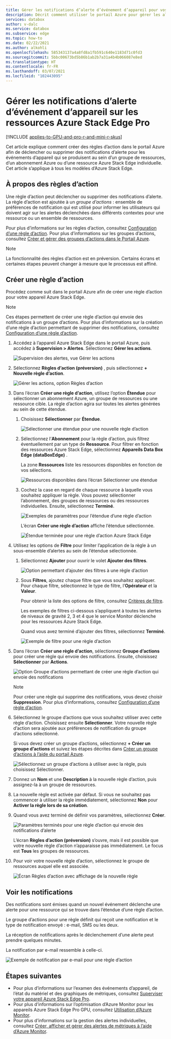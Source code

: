 ```yaml
---
title: Gérer les notifications d’alerte d’événement d’appareil pour vos ressources Azure Stack Edge Pro | Microsoft Docs
description: Décrit comment utiliser le portail Azure pour gérer les alertes des événements d’appareil sur vos ressources Azure Stack Edge Pro.
services: databox
author: v-dalc
ms.service: databox
ms.subservice: edge
ms.topic: how-to
ms.date: 02/22/2021
ms.author: alkohli
ms.openlocfilehash: 585343137a4a8fd8a1fb591c640e1183d71c0fd3
ms.sourcegitcommit: 5bbc00673bd5b86b1ab2b7a31a4b4b066087e8ed
ms.translationtype: HT
ms.contentlocale: fr-FR
ms.lasthandoff: 03/07/2021
ms.locfileid: "102443095"
---
```

# <a name="manage-device-event-alert-notifications-on-azure-stack-edge-pro-resources"></a>Gérer les notifications d’alerte d’événement d’appareil sur les ressources Azure Stack Edge Pro

[!INCLUDE [applies-to-GPU-and-pro-r-and-mini-r-skus](../../includes/azure-stack-edge-applies-to-gpu-pro-r-mini-r-sku.md)]

Cet article explique comment créer des règles d’action dans le portail Azure afin de déclencher ou supprimer des notifications d’alerte pour les événements d’appareil qui se produisent au sein d’un groupe de ressources, d’un abonnement Azure ou d’une ressource Azure Stack Edge individuelle. Cet article s’applique à tous les modèles d’Azure Stack Edge.  

## <a name="about-action-rules"></a>À propos des règles d’action

Une règle d’action peut déclencher ou supprimer des notifications d’alerte. La règle d’action est ajoutée à un *groupe d’actions* : ensemble de préférences de notification qui est utilisé pour informer les utilisateurs qui doivent agir sur les alertes déclenchées dans différents contextes pour une ressource ou un ensemble de ressources.

Pour plus d’informations sur les règles d’action, consultez [Configuration d’une règle d’action](../azure-monitor/alerts/alerts-action-rules.md?tabs=portal#configuring-an-action-rule). Pour plus d’informations sur les groupes d’actions, consultez [Créer et gérer des groupes d’actions dans le Portail Azure](../azure-monitor/alerts/action-groups.md).

> [!NOTE]
> La fonctionnalité des règles d’action est en préversion. Certains écrans et certaines étapes peuvent changer à mesure que le processus est affiné.


## <a name="create-an-action-rule"></a>Créer une règle d’action

Procédez comme suit dans le portail Azure afin de créer une règle d’action pour votre appareil Azure Stack Edge.

> [!NOTE]
> Ces étapes permettent de créer une règle d’action qui envoie des notifications à un groupe d’actions. Pour plus d’informations sur la création d’une règle d’action permettant de supprimer des notifications, consultez [Configuration d’une règle d’action](../azure-monitor/alerts/alerts-action-rules.md?tabs=portal#configuring-an-action-rule).

1. Accédez à l’appareil Azure Stack Edge dans le portail Azure, puis accédez à **Supervision > Alertes**. Sélectionnez **Gérer les actions**.

   ![Supervision des alertes, vue Gérer les actions](media/azure-stack-edge-gpu-manage-device-event-alert-notifications/action-rules-open-view-01.png)

2. Sélectionnez **Règles d’action (préversion)** , puis sélectionnez **+ Nouvelle règle d’action**.

   ![Gérer les actions, option Règles d’action](media/azure-stack-edge-gpu-manage-device-event-alert-notifications/action-rules-open-view-02.png)

3. Dans l’écran **Créer une règle d’action**, utilisez l’option **Étendue** pour sélectionner un abonnement Azure, un groupe de ressources ou une ressource cible. La règle d’action agira sur toutes les alertes générées au sein de cette étendue.

   1. Choisissez **Sélectionner** par **Étendue**.

      ![Sélectionner une étendue pour une nouvelle règle d’action](media/azure-stack-edge-gpu-manage-device-event-alert-notifications/new-action-rule-scope-01.png)

   2. Sélectionnez l’**Abonnement** pour la règle d’action, puis filtrez éventuellement par un type de **Ressource**. Pour filtrer en fonction des ressources Azure Stack Edge, sélectionnez **Appareils Data Box Edge (dataBoxEdge)** .

      La zone **Ressources** liste les ressources disponibles en fonction de vos sélections.
  
      ![Ressources disponibles dans l’écran Sélectionner une étendue](media/azure-stack-edge-gpu-manage-device-event-alert-notifications/new-action-rule-scope-02.png)

   3. Cochez la case en regard de chaque ressource à laquelle vous souhaitez appliquer la règle. Vous pouvez sélectionner l’abonnement, des groupes de ressources ou des ressources individuelles. Ensuite, sélectionnez **Terminé**.

      ![Exemples de paramètres pour l’étendue d’une règle d’action](media/azure-stack-edge-gpu-manage-device-event-alert-notifications/new-action-rule-scope-03.png)

      L’écran **Créer une règle d’action** affiche l’étendue sélectionnée.

      ![Étendue terminée pour une règle d’action Azure Stack Edge](media/azure-stack-edge-gpu-manage-device-event-alert-notifications/new-action-rule-scope-04.png)

4. Utilisez les options de **Filtre** pour limiter l’application de la règle à un sous-ensemble d’alertes au sein de l’étendue sélectionnée.

   1. Sélectionnez **Ajouter** pour ouvrir le volet **Ajouter des filtres**.

      ![Option permettant d’ajouter des filtres à une règle d’action](media/azure-stack-edge-gpu-manage-device-event-alert-notifications/new-action-rule-filter-01.png)

   2. Sous **Filtres**, ajoutez chaque filtre que vous souhaitez appliquer. Pour chaque filtre, sélectionnez le type de filtre, l’**Opérateur** et la **Valeur**.
   
      Pour obtenir la liste des options de filtre, consultez [Critères de filtre](../azure-monitor/alerts/alerts-action-rules.md?tabs=portal#filter-criteria).

      Les exemples de filtres ci-dessous s’appliquent à toutes les alertes de niveaux de gravité 2, 3 et 4 que le service Monitor déclenche pour les ressources Azure Stack Edge.

      Quand vous avez terminé d’ajouter des filtres, sélectionnez **Terminé**.
   
      ![Exemple de filtre pour une règle d’action](media/azure-stack-edge-gpu-manage-device-event-alert-notifications/new-action-rule-filter-02.png)

5. Dans l’écran **Créer une règle d’action**, sélectionnez **Groupe d’actions** pour créer une règle qui envoie des notifications. Ensuite, choisissez **Sélectionner** par **Actions**.

   ![Option Groupe d’actions permettant de créer une règle d’action qui envoie des notifications](media/azure-stack-edge-gpu-manage-device-event-alert-notifications/new-action-rule-action-group-01.png)

   > [!NOTE]
   > Pour créer une règle qui supprime des notifications, vous devez choisir **Suppression**. Pour plus d’informations, consultez [Configuration d’une règle d’action](../azure-monitor/alerts/alerts-action-rules.md?tabs=portal#configuring-an-action-rule).

6. Sélectionnez le groupe d’actions que vous souhaitez utiliser avec cette règle d’action. Choisissez ensuite **Sélectionner**. Votre nouvelle règle d’action sera ajoutée aux préférences de notification du groupe d’actions sélectionné.

   Si vous devez créer un groupe d’actions, sélectionnez **+ Créer un groupe d’actions** et suivez les étapes décrites dans [Créer un groupe d’actions à l’aide du portail Azure](../azure-monitor/alerts/action-groups.md#create-an-action-group-by-using-the-azure-portal).

   ![Sélectionnez un groupe d’actions à utiliser avec la règle, puis choisissez Sélectionner.](media/azure-stack-edge-gpu-manage-device-event-alert-notifications/new-action-rule-action-group-02.png)

7. Donnez un **Nom** et une **Description** à la nouvelle règle d’action, puis assignez-la à un groupe de ressources.

9. La nouvelle règle est activée par défaut. Si vous ne souhaitez pas commencer à utiliser la règle immédiatement, sélectionnez **Non** pour **Activer la règle lors de sa création**.

10. Quand vous avez terminé de définir vos paramètres, sélectionnez **Créer**.

    ![Paramètres terminés pour une règle d’action qui envoie des notifications d’alerte](media/azure-stack-edge-gpu-manage-device-event-alert-notifications/new-action-rule-completed-settings.png)

    L’écran **Règles d’action (préversion)** s’ouvre, mais il est possible que votre nouvelle règle d’action n’apparaisse pas immédiatement. Le focus est **Tous** les groupes de ressources.

11. Pour voir votre nouvelle règle d’action, sélectionnez le groupe de ressources auquel elle est associée.

    ![Écran Règles d’action avec affichage de la nouvelle règle](media/azure-stack-edge-gpu-manage-device-event-alert-notifications/new-action-rule-displayed.png)


## <a name="view-notifications"></a>Voir les notifications

Des notifications sont émises quand un nouvel événement déclenche une alerte pour une ressource qui se trouve dans l’étendue d’une règle d’action.

Le groupe d’actions pour une règle définit qui reçoit une notification et le type de notification envoyé : e-mail, SMS ou les deux.

La réception de notifications après le déclenchement d’une alerte peut prendre quelques minutes.

La notification par e-mail ressemble à celle-ci.

![Exemple de notification par e-mail pour une règle d’action](media/azure-stack-edge-gpu-manage-device-event-alert-notifications/sample-action-rule-email-notification.png)


## <a name="next-steps"></a>Étapes suivantes

<!-- - See [Create and manage action groups in the Azure portal](../azure-monitor/alerts/action-groups.md) for guidance on creating a new action group.
- See [Configure an action rule](../azure-monitor/alerts/alerts-action-rules.md?tabs=portal#configuring-an-action-rule) for more info about creating action rules that send or suppress alert notifications. -2 bullets referenced above. Making room for local tasks in "Next Steps." --> 
- Pour plus d’informations sur l’examen des événements d’appareil, de l’état du matériel et des graphiques de métriques, consultez [Superviser votre appareil Azure Stack Edge Pro](azure-stack-edge-monitor.md). 
- Pour plus d’informations sur l’optimisation d’Azure Monitor pour les appareils Azure Stack Edge Pro GPU, consultez [Utilisation d’Azure Monitor](azure-stack-edge-gpu-enable-azure-monitor.md).
- Pour plus d’informations sur la gestion des alertes individuelles, consultez [Créer, afficher et gérer des alertes de métriques à l’aide d’Azure Monitor](../azure-monitor/alerts/alerts-metric.md).